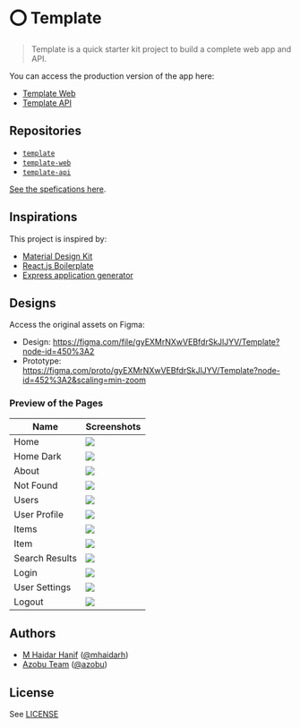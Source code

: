 # ⭕ Template

> Template is a quick starter kit project to build a complete web app and API.

You can access the production version of the app here:

- [Template Web](https://template.azobu.com)
- [Template API](https://api.template.azobu.com)

## Repositories

- [`template`](https://github.com/azobu-projects/template)
- [`template-web`](https://github.com/azobu-projects/template-web)
- [`template-api`](https://github.com/azobu-projects/template-api)

[See the spefications here](./SPECIFICATIONS.md).

## Inspirations

This project is inspired by:

- [Material Design Kit](https://materialdesignkit.com)
- [React.js Boilerplate](https://reactboilerplate.com)
- [Express application generator](https://expressjs.com/en/starter/generator.html)

## Designs

Access the original assets on Figma:

- Design: https://figma.com/file/gyEXMrNXwVEBfdrSkJlJYV/Template?node-id=450%3A2
- Prototype: https://figma.com/proto/gyEXMrNXwVEBfdrSkJlJYV/Template?node-id=452%3A2&scaling=min-zoom

### Preview of the Pages

| Name           | Screenshots                                  |
| -------------- | -------------------------------------------- |
| Home           | ![](screenshots/template-home.jpg)           |
| Home Dark      | ![](screenshots/template-home-dark.jpg)      |
| About          | ![](screenshots/template-about.jpg)          |
| Not Found      | ![](screenshots/template-not-found.jpg)      |
| Users          | ![](screenshots/template-users.jpg)          |
| User Profile   | ![](screenshots/template-user-profile.jpg)   |
| Items          | ![](screenshots/template-items.jpg)          |
| Item           | ![](screenshots/template-item.jpg)           |
| Search Results | ![](screenshots/template-search-results.jpg) |
| Login          | ![](screenshots/template-login.jpg)          |
| User Settings  | ![](screenshots/template-user-settings.jpg)  |
| Logout         | ![](screenshots/template-logout.jpg)         |

## Authors

- [M Haidar Hanif](https://mhaidarhanif.com) ([@mhaidarh](https://github.com/mhaidarh))
- [Azobu Team](https://azobu.com) ([@azobu](https://github.com/azobu))

## License

See [LICENSE](./LICENSE)
